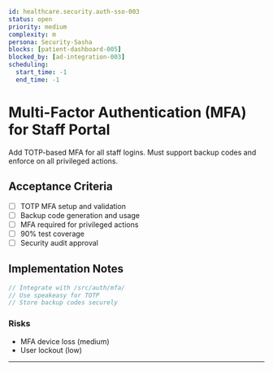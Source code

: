 ```yaml
id: healthcare.security.auth-sso-003
status: open
priority: medium
complexity: m
persona: Security-Sasha
blocks: [patient-dashboard-005]
blocked_by: [ad-integration-003]
scheduling:
  start_time: -1
  end_time: -1
```

# Multi-Factor Authentication (MFA) for Staff Portal

Add TOTP-based MFA for all staff logins. Must support backup codes and enforce on all privileged actions.

## Acceptance Criteria

- [ ] TOTP MFA setup and validation
- [ ] Backup code generation and usage
- [ ] MFA required for privileged actions
- [ ] 90% test coverage
- [ ] Security audit approval

## Implementation Notes

```javascript
// Integrate with /src/auth/mfa/
// Use speakeasy for TOTP
// Store backup codes securely
```

### Risks

- MFA device loss (medium)
- User lockout (low)

---

[Security-Sasha]: ./personas/security-sasha.md
[patient-dashboard-005]: ./tickets/healthcare.frontend.patient-dashboard-005.md
[ad-integration-003]: ./tickets/healthcare.infrastructure.ad-integration-003.md
